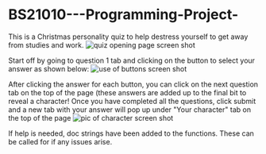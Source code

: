 # BS21010---Programming-Project-
This is a Christmas personality quiz to help destress yourself to get away from studies and work.
![quiz opening page screen shot](https://github.com/EmilyP04/BS21010---Programming-Project-/assets/150247999/67a728fd-8cea-4a24-8e4c-ec5ac67d3304)

Start off by going to question 1 tab and clicking on the button to select your answer as shown below: 
![use of buttons screen shot](https://github.com/EmilyP04/BS21010---Programming-Project-/assets/150247999/e823526d-2f33-4e28-aaca-8660433831f0)

After clicking the answer for each button, you can click on the next question tab on the top of the page (these answers are added up to the final bit to reveal a character!
Once you have completed all the questions, click submit and a new tab with your answer will pop up under "Your character" tab on the top of the page
![pic of character screen shot ](https://github.com/EmilyP04/BS21010---Programming-Project-/assets/150247999/e7e9a75d-dafc-470c-bbd6-e4c1910c2dd6)

If help is needed, doc strings have been added to the functions. These can be called for if any issues arise.
